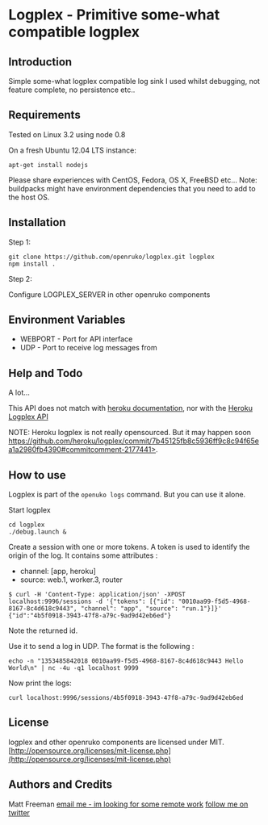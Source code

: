 # Logplex - Primitive some-what compatible logplex

## Introduction

Simple some-what logplex compatible log sink I used whilst debugging, not feature complete,
no persistence etc..

## Requirements

Tested on Linux 3.2 using  node 0.8

On a fresh Ubuntu 12.04 LTS instance:
```
apt-get install nodejs
```

Please share experiences with CentOS, Fedora, OS X, FreeBSD etc...
Note: buildpacks might have environment dependencies that you need to add to the host OS.

## Installation

Step 1:
```
git clone https://github.com/openruko/logplex.git logplex
npm install .
```
Step 2:

Configure LOGPLEX_SERVER in other openruko components

## Environment Variables

* WEBPORT - Port for API interface
* UDP - Port to receive log messages from

## Help and Todo

A lot...

This API does not match with [heroku documentation](https://devcenter.heroku.com/articles/logging), nor with the [Heroku Logplex API](https://github.com/heroku/logplex/blob/master/doc/README.logplex_api.md)

NOTE: Heroku logplex is not really opensourced. But it may happen soon https://github.com/heroku/logplex/commit/7b45125fb8c5936ff9c8c94f65ea1a2980fb4390#commitcomment-2177441>.


## How to use

Logplex is part of the `openuko logs` command. But you can use it alone.

Start logplex

```
cd logplex
./debug.launch &
```

Create a session with one or more tokens.
A token is used to identify the origin of the log. It contains some attributes :
  * channel: [app, heroku]
  * source: web.1, worker.3, router

```
$ curl -H 'Content-Type: application/json' -XPOST localhost:9996/sessions -d '{"tokens": [{"id": "0010aa99-f5d5-4968-8167-8c4d618c9443", "channel": "app", "source": "run.1"}]}'
{"id":"4b5f0918-3943-47f8-a79c-9ad9d42eb6ed"}
```

Note the returned id.

Use it to send a log in UDP. The format is the following :

<timestamp><space><tokenId><space><msg>

```
echo -n "1353485842018 0010aa99-f5d5-4968-8167-8c4d618c9443 Hello World\n" | nc -4u -q1 localhost 9999
```

Now print the logs:

```
curl localhost:9996/sessions/4b5f0918-3943-47f8-a79c-9ad9d42eb6ed
```

## License

logplex and other openruko components are licensed under MIT.
[http://opensource.org/licenses/mit-license.php](http://opensource.org/licenses/mit-license.php)

## Authors and Credits

Matt Freeman
[email me - im looking for some remote work](mailto:matt@nonuby.com)
[follow me on twitter](http://www.twitter.com/nonuby )
